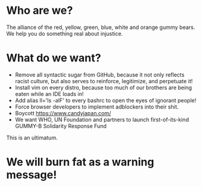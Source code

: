 # Who are we?
The alliance of the red, yellow, green, blue, white and orange gummy bears. We help you do something real about injustice.

# What do we want?
* Remove all syntactic sugar from GitHub, because it not only reflects racist culture, but also serves to reinforce, legitimize, and perpetuate it!
* Install vim on every distro, because too much of our brothers are being eaten while an IDE loads in!
* Add alias ll='ls -alF' to every bashrc to open the eyes of ignorant people!
* Force browser developers to implement adblockers into their shit.
* Boycott https://www.candyjapan.com/
* We want WHO, UN Foundation and partners to launch first-of-its-kind GUMMY-B Solidarity Response Fund

This is an ultimatum.

# We will burn fat as a warning message!
